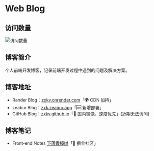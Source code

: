 # Web Blog

## 访问数量

![访问数量](https://visitor-badge.imlete.cn/?id=zxkv.github.io&type=pv&style=for-the-badge)

## 博客简介

个人前端开发博客，记录前端开发过程中遇到的问题及解决方案。

## 博客地址

-   Rander Blog：[zxkv.onrender.com](https://zxkv.onrender.com/)「🌍 CDN 加持」
-   zeabur Blog：[zxk.zeabur.app](https://zxk.zeabur.app/)「🆕 新增部署」
-   GitHub Blog：[zxkv.github.io](https://zxkv.github.io/)「🚀 国内镜像，速度优先」(近期无法访问)

## 博客笔记

-   Front-end Notes [下落香樟树](https://juejin.cn/user/184373682901309/posts)「📒 掘金社区」

<!-- <zxkvv@qq.com> -->
